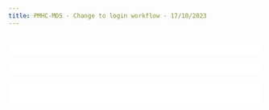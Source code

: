 ```yaml
---
title: PMHC-MDS - Change to login workflow - 17/10/2023
---
```


<div style="margin:0px auto;max-width:600px;">   
  <table align="center" border="0" cellpadding="0" cellspacing="0" role="presentation" style="width:100%;">
    <tbody>
      <tr>
        <td style="direction:ltr;font-size:0px;padding:20px 0;padding-bottom:0px;padding-top:0px;text-align:center;">
          <!--[if mso | IE]><table role="presentation" border="0" cellpadding="0" cellspacing="0"><tr><td class="" style="vertical-align:top;width:600px;" ><![endif]-->
            
          <div class="mj-column-per-100 mj-outlook-group-fix" style="font-size:0px;text-align:left;direction:ltr;display:inline-block;vertical-align:top;width:100%;">
        
            <table border="0" cellpadding="0" cellspacing="0" role="presentation" style="vertical-align:top;" width="100%">
              <tbody>
          
                <tr>
                  <td align="center" style="font-size:0px;padding:16px 50px 0px 50px;padding-top:16px;padding-right:50px;padding-bottom:0px;padding-left:50px;word-break:break-word;">
                  
                    <table border="0" cellpadding="0" cellspacing="0" role="presentation" style="border-collapse:collapse;border-spacing:0px;">
                      <tbody>
                        <tr>
                          <td style="width:500px;">
              
                            <img alt="Logicly logo" src="https://www.logicly.com.au/_nuxt/img/0_Logicly_Logo.082ec42.svg" style="border:none;display:block;outline:none;text-decoration:none;height:auto;width:100%;font-size:13px;" title="" width="500" height="auto">
    
                          </td>
                        </tr>
                      </tbody>
                    </table>
    
                   </td>
                </tr>
            
               </tbody>
            </table>
    
           </div>
    
           <!--[if mso | IE]></td></tr></table><![endif]-->
        </td>
      </tr>
    </tbody>
  </table>
</div>
<div style="background:#ffffff;background-color:#ffffff;margin:0px auto;max-width:600px;">     
  <table align="center" border="0" cellpadding="0" cellspacing="0" role="presentation" style="background:#ffffff;background-color:#ffffff;width:100%;">
    <tbody>
      <tr>
        <td style="direction:ltr;font-size:0px;padding:20px 0px 0px 0px;padding-bottom:0px;padding-left:0px;padding-right:0px;text-align:center;">
          <!--[if mso | IE]><table role="presentation" border="0" cellpadding="0" cellspacing="0"><tr><td class="" style="vertical-align:top;width:600px;" ><![endif]-->
            
          <div class="mj-column-per-100 mj-outlook-group-fix" style="font-size:0px;text-align:left;direction:ltr;display:inline-block;vertical-align:top;width:100%;">
        
            <table border="0" cellpadding="0" cellspacing="0" role="presentation" style="vertical-align:top;" width="100%">
              <tbody>
          
                <tr>
                  <td align="left" style="font-size:0px;padding:0px 25px 0px 25px;padding-top:0px;padding-right:25px;padding-bottom:0px;padding-left:25px;word-break:break-word;">
                  
                    <div style="font-family:Ubuntu, Helvetica, Arial, sans-serif;font-size:20px;letter-spacing:normal;line-height:22px;text-align:left;color:#55575d;"><h1 class="text-build-content" data-testid="6hyC4sxQQ__Ybyfr9-ooU"><span style="color:#575756;font-family:Arial;font-size:20px;">PMHC-MDS - Change to login workflow</span></h1></div>
    
                  </td>
                </tr>
            
                <tr>
                  <td align="left" style="font-size:0px;padding:0px 25px 0px 25px;padding-top:0px;padding-bottom:0px;word-break:break-word;">
                  
                    <div style="font-family:Ubuntu, Helvetica, Arial, sans-serif;font-size:13px;letter-spacing:normal;line-height:22px;text-align:left;color:#55575d;"><p class="text-build-content" data-testid="44YkHz-zqV4H_FDvXcY8D"><span style="color:#55575d;font-family:Arial;font-size:13px;">Dear PMHC-MDS user,</span></p><p class="text-build-content" data-testid="44YkHz-zqV4H_FDvXcY8D"><span style="color:#55575d;font-family:Arial;font-size:13px;">As part of Logicly’s ongoing commitment to data security and in response to the Australian Signals Directorate’s Information Security Manual guidance, we are introducing a new authentication process for accessing the PMHC-MDS.</span></p><h2 class="text-build-content" data-testid="44YkHz-zqV4H_FDvXcY8D"><span style="color:#575756;font-family:Arial;font-size:24px;">What is changing?</span></h2><p class="text-build-content" data-testid="44YkHz-zqV4H_FDvXcY8D"><span style="color:#55575d;font-family:Arial;font-size:13px;">The immediate change for users will be a requirement to use your full email address as your username when logging in to the application. Once you’ve entered your full email address on the first screen you’ll be asked to enter your password on a second screen, and then you will access the application as normal. See examples below.</span></p></div>
    
                  </td>
                </tr>
            
              </tbody>
            </table>
    
           </div>
    
            <!--[if mso | IE]></td></tr></table><![endif]-->
        </td>
      </tr>
    </tbody>
  </table>
</div>
<div style="background:#ffffff;background-color:#ffffff;margin:0px auto;max-width:600px;">
        
  <table align="center" border="0" cellpadding="0" cellspacing="0" role="presentation" style="background:#ffffff;background-color:#ffffff;width:100%;">
    <tbody>
      <tr>
        <td style="direction:ltr;font-size:0px;padding:0px 0px 20px 0px;padding-left:0px;padding-right:0px;padding-top:0px;text-align:center;">
          <!--[if mso | IE]><table role="presentation" border="0" cellpadding="0" cellspacing="0"><tr><td class="" style="vertical-align:top;width:300px;" ><![endif]-->
            
          <div class="mj-column-per-50 mj-outlook-group-fix" style="font-size:0px;text-align:left;direction:ltr;display:inline-block;vertical-align:top;width:100%;">
        
            <table border="0" cellpadding="0" cellspacing="0" role="presentation" style="vertical-align:top;" width="100%">
              <tbody>
          
                <tr>
                  <td align="left" style="font-size:0px;padding:10px 25px;padding-top:0px;padding-bottom:0px;word-break:break-word;">
                  
                    <div style="font-family:Arial, sans-serif;font-size:13px;letter-spacing:normal;line-height:1;text-align:left;color:#000000;"><p class="text-build-content" style="text-align:center;" data-testid="YVlGNwtxjhZwhE3H3WTNe">First step</p></div>
    
                  </td>
                </tr>
            
                <tr>
                  <td align="center" style="font-size:0px;padding:10px 25px;word-break:break-word;">
                  
                    <table border="0" cellpadding="0" cellspacing="0" role="presentation" style="border-collapse:collapse;border-spacing:0px;">
                      <tbody>
                        <tr>
                          <td style="width:250px;">
              
                            <img alt="Enter email address" src="https://drive.google.com/uc?export=view&amp;id=13PdpzLWvaTTVX8vc4ggoQ5wChkbRLU9Y" style="border:none;display:block;outline:none;text-decoration:none;height:auto;width:100%;font-size:13px;" title="" width="250" height="auto">
    
                          </td>
                        </tr>
                      </tbody>
                    </table>
    
                  </td>
                </tr>
            
              </tbody>
            </table>
    
          </div>
    
          <!--[if mso | IE]></td><td class="" style="vertical-align:top;width:300px;" ><![endif]-->
            
          <div class="mj-column-per-50 mj-outlook-group-fix" style="font-size:0px;text-align:left;direction:ltr;display:inline-block;vertical-align:top;width:100%;">
        
            <table border="0" cellpadding="0" cellspacing="0" role="presentation" style="vertical-align:top;" width="100%">
              <tbody>
          
                <tr>
                  <td align="left" style="font-size:0px;padding:10px 25px;padding-top:0px;padding-bottom:0px;word-break:break-word;">
                  
                    <div style="font-family:Arial, sans-serif;font-size:13px;letter-spacing:normal;line-height:1;text-align:left;color:#000000;"><p class="text-build-content" style="text-align:center;" data-testid="NWF_QzY_26pgjc3GH0n2Y">Second step</p></div>
    
                  </td>
                </tr>
            
                <tr>
                  <td align="center" style="font-size:0px;padding:10px 25px;word-break:break-word;">
                  
                    <table border="0" cellpadding="0" cellspacing="0" role="presentation" style="border-collapse:collapse;border-spacing:0px;">
                      <tbody>
                        <tr>
                          <td style="width:250px;">
              
                            <img alt="Enter password" src="https://drive.google.com/uc?export=view&amp;id=13PdpzLWvaTTVX8vc4ggoQ5wChkbRLU9Y" style="border:none;display:block;outline:none;text-decoration:none;height:auto;width:100%;font-size:13px;" title="" width="250" height="auto">
    
                          </td>
                        </tr>
                      </tbody>
                    </table>
    
                  </td>
                </tr>
            
              </tbody>
            </table>
    
          </div>
    
          <!--[if mso | IE]></td></tr></table><![endif]-->
        </td>
      </tr>
    </tbody>
  </table>
</div>
<div style="background:#ffffff;background-color:#ffffff;margin:0px auto;max-width:600px;">
  <table align="center" border="0" cellpadding="0" cellspacing="0" role="presentation" style="background:#ffffff;background-color:#ffffff;width:100%;">
    <tbody>
      <tr>
        <td style="direction:ltr;font-size:0px;padding:20px 0;text-align:center;">
          <!--[if mso | IE]><table role="presentation" border="0" cellpadding="0" cellspacing="0"><tr><td class="" style="vertical-align:top;width:600px;" ><![endif]-->
            
          <div class="mj-column-per-100 mj-outlook-group-fix" style="font-size:0px;text-align:left;direction:ltr;display:inline-block;vertical-align:top;width:100%;">
        
            <table border="0" cellpadding="0" cellspacing="0" role="presentation" style="vertical-align:top;" width="100%">
              <tbody>
                <tr>
                  <td align="left" style="font-size:0px;padding:10px 25px;padding-top:0px;padding-bottom:0px;word-break:break-word;">
                  
                    <div style="font-family:Ubuntu, Helvetica, Arial, sans-serif;font-size:13px;letter-spacing:normal;line-height:22px;text-align:left;color:#55575d;"><h2 class="text-build-content" data-testid="tYUlYss3zjxwtE9DyCa65"><span style="color:#575756;font-family:Arial;font-size:24px;">When will this happen?</span></h2><p class="text-build-content" data-testid="tYUlYss3zjxwtE9DyCa65"><span style="color:#55575d;font-size:13px;">Logicly intends to release this change in October. A reminder email will be sent in the days prior to the change.</span></p><h2 class="text-build-content" data-testid="tYUlYss3zjxwtE9DyCa65"><span style="color:#575756;font-family:Arial;font-size:24px;">Why is this happening?</span></h2><p class="text-build-content" data-testid="tYUlYss3zjxwtE9DyCa65"><span style="color:#55575d;font-size:13px;">The change is being made in order to enable or enhance multi-factor authentication (MFA) within the application and to facilitate future security improvements around the authentication and authorisation process.</span></p><p class="text-build-content" data-testid="tYUlYss3zjxwtE9DyCa65"><span style="color:#55575d;font-size:13px;">Also, by capturing the email addresses in the first step, the login process can be tailored to different organisation’s requirements in the future. For example, login could be handled using the same details as you use to login to your organisation’s systems. This is known as Single Sign On or SSO.</span></p><p class="text-build-content" data-testid="tYUlYss3zjxwtE9DyCa65"><span style="color:#55575d;font-size:13px;">Note that MFA will be rolled out progressively in the near future on a schedule yet to be agreed. You will be informed well prior to MFA being required with a timeline and supporting documentation.</span></p><p class="text-build-content" data-testid="tYUlYss3zjxwtE9DyCa65"><span style="color:#55575d;font-size:13px;">Please email support@pmhc-mds.com if you have any questions or issues.</span></p><p class="text-build-content" data-testid="tYUlYss3zjxwtE9DyCa65"><span style="color:#55575d;font-size:13px;">Thank you</span></p><p class="text-build-content" data-testid="tYUlYss3zjxwtE9DyCa65"><span style="color:#55575d;font-size:13px;">The PMHC-MDS team at Logicly</span></p><p class="text-build-content" data-testid="tYUlYss3zjxwtE9DyCa65">&nbsp;</p></div>
    
                  </td>
                </tr>
            
              </tbody>
            </table>
    
          </div>
    
          <!--[if mso | IE]></td></tr></table><![endif]-->
        </td>
      </tr>
    </tbody>
  </table>
</div>